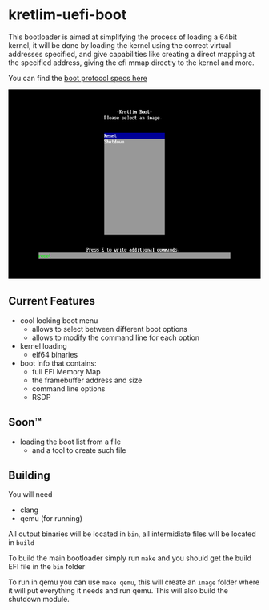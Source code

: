 # kretlim-uefi-boot

This bootloader is aimed at simplifying the process of loading a 64bit kernel, it will be done by loading the kernel using the correct virtual addresses specified, and give capabilities like creating a direct mapping at the specified address, giving the efi mmap directly to the kernel and more.

You can find the [boot protocol specs here](boot-protocol.md)

![Boot menu](screenshot.png)

## Current Features
* cool looking boot menu
    * allows to select between different boot options
    * allows to modify the command line for each option
* kernel loading
    * elf64 binaries
* boot info that contains:
    * full EFI Memory Map
    * the framebuffer address and size
    * command line options
    * RSDP

## Soon:tm:
* loading the boot list from a file
  * and a tool to create such file

## Building

You will need
* clang
* qemu (for running)

All output binaries will be located in `bin`, all intermidiate files will be located in `build`

To build the main bootloader simply run `make` and you should get the build EFI file in the `bin` folder

To run in qemu you can use `make qemu`, this will create an `image` folder where it will put everything it needs and run qemu. This will also build the shutdown module.